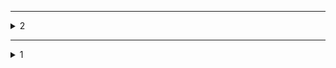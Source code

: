 

---

<details>
<summary>2</summary>

# 1. 오리엔테이션
- 메모방식: 부분 맡아서 마크다운으로 정리해서 다른사람 알려주기
- Github 계정 만든후 아이디 알려주세요
- 통화: 디스코드
- [링크드 인 모임 가입하기](https://www.linkedin.com/groups/13030026/)
- 참가비: [토스 모임 통장](https://toss.im/_ul/ffDcB9b) (새로온 분: 1만원, 참여한 분: 5천원)
- 모이는 시간 정하기
- 순서 소개
- 간단 소개하기 (학과랑 배우고 싶은 것)

# 2. 후오비 코리아 영상=5명 + 경제나 금융 이야기=2명
https://youtube.com/playlist?list=PLyL1XN1kBkKx9wekMgzvyKiCdVBzLtC1P&si=_nTtYTR8KmnGVGfr
보고 파트 나눠서 정리하기

# 3. 이더리움 백서
이더리움 백서 파트 나눠서 알려주기1


# 4. 이더리움 백서
이더리움 백서 파트 나눠서 알려주기2


# 5. 자유주제
세상 이야기 아무거나  
> 예) 은행, 인플레이션, 전쟁, 경제대공황, 주식, 코인, 거래소, 뉴스 이야기 등
</details>

---

<details>
<summary>1</summary>

# 1주차: 오리엔테이션
세미나의 주제, 참가비, 공부방식, 커리큘럼 소개 등
- [링크드인 그룹](https://www.linkedin.com/groups/13030026/) 요청 해주세요
- 현재 [디스코드](https://discord.gg/t9TVNSHxsp) 링크
- [깃헙](https://github.com/5juman/we) 자신의 아이디를 보내주세요 (초대가 가면 이메일에 초대링크 수락해주세요)
- [토스뱅크 모임 통장 들어오기](https://toss.im/_ul/JI7tM3b) 또는 `토스뱅크 1001-2535-2608` 1만원

# 2주차: 블럭체인 왜 사용하는지 이해해보기
- [외계어 없이 이해하는 암호화폐](https://www.yes24.com/Product/Goods/61786482) 파트 나눠서 읽고 정리하기
- 유튜브 개념 소개 영상 ([후오비 코리아](https://www.youtube.com/playlist?list=PLyL1XN1kBkKx9wekMgzvyKiCdVBzLtC1P)) 심심하면 보기

# 3주차: 2주차 이어서~ & 비트코인 백서
- 2주차 발표 마저 하기
- 비트코인 백서 (깃헙 자료 폴더에 있음) 파트 나눠서 읽고 정리하기
- 블럭체인 관련 개념(코인, 기술, 경제 등) 배경과 목적 등 정리하기

# 4주차: 비트코인 백서 이어서~


# 5주차: 자유주제
- 은행, 경제, web3.0, NFT, 거래소, 거래방식, 상품, 코인 종류 등 자유주제 정리하기
</details>
